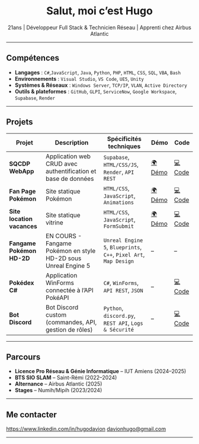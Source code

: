 <h1 align="center"> Salut, moi c’est Hugo</h1>

<p align="center">
 21ans | Développeur Full Stack & Technicien Réseau | Apprenti chez Airbus Atlantic
</p>

---

## Compétences

- **Langages** : `C#`,`JavaScript`, `Java`, `Python`, `PHP`, `HTML`, `CSS`, `SQL`, `VBA`, `Bash`
- **Environnements** : `Visual Studio`, `VS Code`, `UE5`, `Unity`
- **Systèmes & Réseaux** : `Windows Server`, `TCP/IP`, `VLAN`, `Active Directory`
- **Outils & plateformes** : `GitHub`, `GLPI`, `ServiceNow`, `Google Workspace`, `Supabase`, `Render`

---

## Projets

| Projet | Description | Spécificités techniques | Démo | Code |
|-------|-------------|------------------------|------|------|
| **SQCDP WebApp** | Application web CRUD avec authentification et base de données | `Supabase`, `HTML/CSS/JS`, `Render`, `API REST` | [🌍 Démo](https://hugodavion.github.io/sqcdp-webapp/) | [💻 Code](https://github.com/hugodavion/sqcdp-webapp) |
| **Fan Page Pokémon** | Site statique Pokémon | `HTML/CSS`, `JavaScript`, `Animations` | [🌍 Démo](https://hugodavion.github.io/pokerift/) | [💻 Code](https://github.com/hugodavion/pokerift) |
| **Site location vacances** | Site statique vitrine | `HTML/CSS`, `JavaScript`, `FormSubmit` | [🌍 Démo](https://hugodavion.github.io/fouilloux/) | [💻 Code](https://github.com/hugodavion/fouilloux) |
| **Fangame Pokémon HD-2D** | EN COURS - Fangame Pokémon en style HD-2D sous Unreal Engine 5 | `Unreal Engine 5`, `Blueprints`, `C++`, `Pixel Art`, `Map Design` | – | – |
| **Pokédex C#** | Application WinForms connectée à l’API PokéAPI | `C#`, `WinForms`, `API REST`, `JSON` | – | [💻 Code](https://github.com/hugodavion/pokedex) |
| **Bot Discord** | Bot Discord custom (commandes, API, gestion de rôles) | `Python`, `discord.py`, `REST API`, `Logs & Sécurité` | – | [💻 Code](https://github.com/hugodavion/schoolprojects) |



---

##  Parcours

- **Licence Pro Réseau & Génie Informatique** – IUT Amiens (2024–2025)  
- **BTS SIO SLAM** – Saint-Rémi (2022–2024)  
- **Alternance** – Airbus Atlantic (2025)  
- **Stages** – Numih/Mipih (2023/2024)

---

## Me contacter

https://www.linkedin.com/in/hugodavion
davionhugo@gmail.com

---
